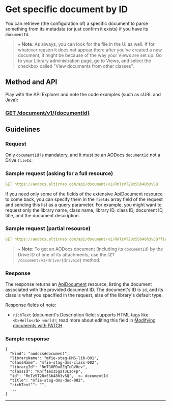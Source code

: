 # Get specific document by ID

You can retrieve (the configuration of) a specific document to parse something from its metadata (or just confirm it exists) if you have its ```documentId```.

> ⭑   **Note**: As always, you can look for the file in the UI as well.  If for whatever reason it does not appear there after you've created a new document, it might be because of the way your Views are set up.  Go to your Library administration page, go to Views, and select the checkbox called "View documents from other classes".


## Method and API

Play with the API Explorer and note the code examples (such as cURL and Java):

### [GET /document/v1/{documentId}](https://api.aodocs-staging.com/docs/aodocs-staging.altirnao.com/1/routes/document/v1/%7BdocumentId%7D/get)

## Guidelines

### Request

Only ```documentId``` is mandatory, and it must be an AODocs ```documentId``` not a Drive ```fileId```.

### Sample request (asking for a full resource)

```yaml
GET https://aodocs.altirnao.com/api/document/v1/RnTzVT28x5Sb48h3vSQ
```

If you need only some of the fields of the extensive ApiDocument resource to come back, you can specify them in the ```fields``` array field of the request and sending this list as a query parameter.  For example, you might want to request only the library name, class name, library ID, class ID, document ID, title, and the document description.

### Sample request (partial resource)

```yaml
GET https://aodocs.altirnao.com/api/document/v1/RnTzVT28x5Sb48h3vSQ?fields=libraryName%2CclassName%2ClibraryId%2CclassId%2Cid%2Ctitle%2CrichText
```

> ⭑   **Note**: To get an AODocs document (including its ```documentId```) by the Drive ID of one of its attachments, use the ```GET /document/v1/drive/{driveId}``` method.

### Response

The response returns an [ApiDocument](https://api.aodocs-staging.com/docs/aodocs-staging.altirnao.com/1/types/ApiDocument) resource, listing the document associated with the provided document ID.  The document's ID is ````id````, and its class is what you specified in the request, else of the library's default type.

Response fields of note:

*   ````richText```` (document's Description field; supports HTML tags like ```<b>Hello</b> world!```; read more about editing this field in [Modifying documents with PATCH](https://docs.google.com/document/d/1_xHBm2TSTJU7u3eL1BNo0thYiFlQPGDD3cLTN_ZemrA/edit#heading=h.jqqjrnnjon39)

### Sample response

```
{
  "kind": "aodocs#document",
  "libraryName": "mfie-stag-DMS-lib-001",
  "className": "mfie-stag-dms-class-002",
  "libraryId": "RnTG8PDu8ZqTuDVHcv",
  "classId": "RnTf1mx35gaTJLzoFp",
  "id": "RnTzVT28x5Sb48h3vSQ",  <— documentId
  "title": "mfie-stag-dms-doc-002",
  "richText"": "",
  ...
}
```

---
